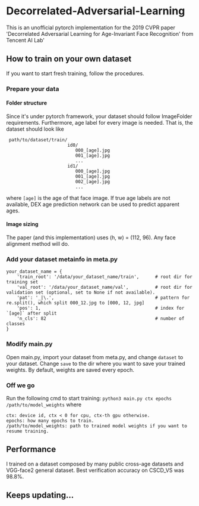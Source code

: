 # Decorrelated-Adversarial-Learning

This is an unofficial pytorch implementation for the 2019 CVPR paper 'Decorrelated Adversarial Learning for Age-Invariant Face Recognition' from Tencent AI Lab'

## How to train on your own dataset

If you want to start fresh training, follow the procedures.

### Prepare your data
#### Folder structure
Since it's under pytorch framework, your dataset should follow ImageFolder requirements. Furthermore, age label for every image is needed. That is, the dataset should look like
```
 path/to/dataset/train/
                       id0/              
                          000_[age].jpg
                          001_[age].jpg
                          ...
                       id1/              
                          000_[age].jpg
                          001_[age].jpg
                          002_[age].jpg
                          ...
```
where `[age]` is the age of that face image. If true age labels are not available, DEX age prediction network can be used to predict apparent ages.

#### Image sizing

The paper (and this implementation) uses (h, w) = (112, 96). Any face alignment method will do.
 
### Add your dataset metainfo in meta.py
```
your_dataset_name = {
    'train_root': '/data/your_dataset_name/train',      # root dir for training set
    'val_root': '/data/your_dataset_name/val',          # root dir for validation set (optional, set to None if not available).
    'pat': '_|\.',                                      # pattern for re.split(), which split 000_12.jpg to [000, 12, jpg]
    'pos': 1,                                           # index for `[age]` after split
    'n_cls': 82                                         # number of classes
}
```
### Modify main.py
Open main.py, import your dataset from meta.py, and change `dataset` to your dataset. Change `save` to the dir where you want to save your trained weights. By default, weights are saved every epoch.

### Off we go
Run the following cmd to start training:
`python3 main.py ctx epochs /path/to/model_weights`
where
```
ctx: device id, ctx < 0 for cpu, ctx-th gpu otherwise.
epochs: how many epochs to train.
/path/to/model_weights: path to trained model weights if you want to resume training.
```
## Performance
I trained on a dataset composed by many public cross-age datasets and VGG-face2 general dataset. Best verification accuracy on CSCD_VS was 98.8%.

## Keeps updating...
